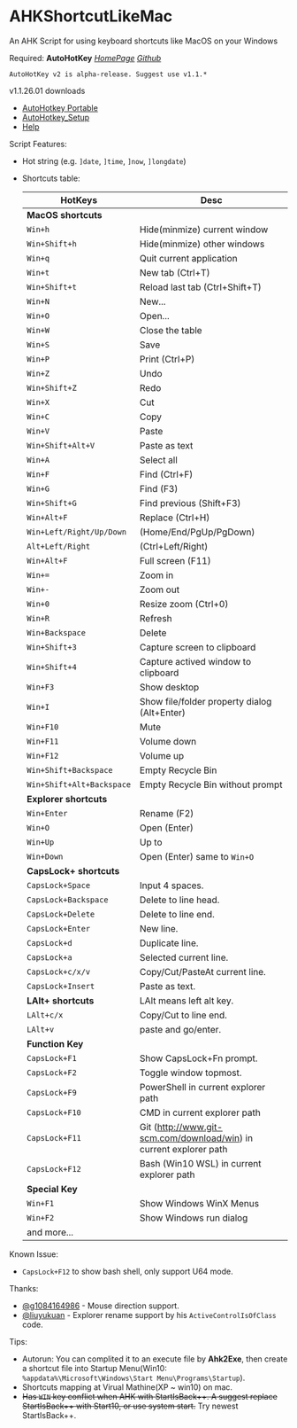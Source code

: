 # AHKShortcutLikeMac
An AHK Script for using keyboard shortcuts like MacOS on your Windows


Required: **AutoHotKey** [_HomePage_](https://www.autohotkey.com/) [_Github_](https://github.com/Lexikos/AutoHotkey_L/)
```
AutoHotKey v2 is alpha-release. Suggest use v1.1.*
```
v1.1.26.01 downloads
* [AutoHotkey Portable](https://www.autohotkey.com/download/1.1/AutoHotkey_1.1.26.01.zip)
* [AutoHotkey_Setup](https://www.autohotkey.com/download/1.1/AutoHotkey_1.1.26.01_setup.exe)
* [Help](https://www.autohotkey.com/download/1.1/AutoHotkeyHelp.zip)

Script Features:
* Hot string (e.g. `]date`, `]time`, `]now`, `]longdate`)
* Shortcuts table:

	| HotKeys                 | Desc                                                                          |
	| ---                     | ---                                                                           |
	| __MacOS shortcuts__     |                                                                               |
	| `Win+h`                 | Hide(minmize) current window                                                  |
	| `Win+Shift+h`           | Hide(minmize) other windows                                                   |
	| `Win+q`                 | Quit current application                                                      |
	| `Win+t`                 | New tab (Ctrl+T)                                                              |
	| `Win+Shift+t`           | Reload last tab (Ctrl+Shift+T)                                                |
	| `Win+N`                 | New...                                                                        |
	| `Win+O`                 | Open...                                                                       |
	| `Win+W`                 | Close the table                                                               |
	| `Win+S`                 | Save                                                                          |
	| `Win+P`                 | Print (Ctrl+P)                                                                |
	| `Win+Z`                 | Undo                                                                          |
	| `Win+Shift+Z`           | Redo                                                                          |
	| `Win+X`                 | Cut                                                                           |
	| `Win+C`                 | Copy                                                                          |
	| `Win+V`                 | Paste                                                                         |
	| `Win+Shift+Alt+V`       | Paste as text                                                                 |
	| `Win+A`                 | Select all                                                                    |
	| `Win+F`                 | Find (Ctrl+F)                                                                 |
	| `Win+G`                 | Find (F3)                                                                     |
	| `Win+Shift+G`           | Find previous (Shift+F3)                                                      |
	| `Win+Alt+F`             | Replace (Ctrl+H)                                                              |
	| `Win+Left/Right/Up/Down`| (Home/End/PgUp/PgDown)                                                        |
	| `Alt+Left/Right`        | (Ctrl+Left/Right)                                                             |
	| `Win+Alt+F`             | Full screen (F11)                                                             |
	| `Win+=`                 | Zoom in                                                                       |
	| `Win+-`                 | Zoom out                                                                      |
	| `Win+0`                 | Resize zoom (Ctrl+0)                                                          |
	| `Win+R`                 | Refresh                                                                       |
	| `Win+Backspace`         | Delete                                                                        |
	| `Win+Shift+3`           | Capture screen to clipboard                                                   |
	| `Win+Shift+4`           | Capture actived window to clipboard                                           |
	| `Win+F3`                | Show desktop                                                                  |
	| `Win+I`                 | Show file/folder property dialog (Alt+Enter)                                  |
	| `Win+F10`               | Mute                                                                          |
	| `Win+F11`               | Volume down                                                                   |
	| `Win+F12`               | Volume up                                                                     |
	| `Win+Shift+Backspace`   | Empty Recycle Bin                                                             |
	| `Win+Shift+Alt+Backspace`| Empty Recycle Bin without prompt                                             |
	| __Explorer shortcuts__  |                                                                               |
	| `Win+Enter`             | Rename (F2)                                                                   |
	| `Win+O`                 | Open (Enter)                                                                  |
	| `Win+Up`                | Up to                                                                         |
	| `Win+Down`              | Open (Enter) same to `Win+O`                                                  |
	| __CapsLock+ shortcuts__ |                                                                               |
	| `CapsLock+Space`        | Input 4 spaces.                                                               |
	| `CapsLock+Backspace`    | Delete to line head.                                                          |
	| `CapsLock+Delete`       | Delete to line end.                                                           |
	| `CapsLock+Enter`        | New line.                                                                     |
	| `CapsLock+d`            | Duplicate line.                                                               |
	| `CapsLock+a`            | Selected current line.                                                        |
	| `CapsLock+c/x/v`        | Copy/Cut/PasteAt current line.                                                |
	| `CapsLock+Insert`       | Paste as text.                                                                |
	| __LAlt+ shortcuts__     | LAlt means left alt key.                                                      |
	| `LAlt+c/x`              | Copy/Cut to line end.                                                         |
	| `LAlt+v`                | paste and go/enter.                                                           |
	| __Function Key__        |                                                                               |
	| `CapsLock+F1`           | Show CapsLock+Fn prompt.                                                      |
	| `CapsLock+F2`           | Toggle window topmost.                                                        |
	| `CapsLock+F9`           | PowerShell in current explorer path                                           |
	| `CapsLock+F10`          | CMD in current explorer path                                                  |
	| `CapsLock+F11`          | Git (http://www.git-scm.com/download/win) in current explorer path            |
	| `CapsLock+F12`          | Bash (Win10 WSL) in current explorer path                                     |
	| __Special Key__         |                                                                               |
	| `Win+F1`                | Show Windows WinX Menus                                                       |
	| `Win+F2`                | Show Windows run dialog                                                       |
	| and more...             |                                                                               |


Known Issue:
* `CapsLock+F12` to show bash shell, only support U64 mode.

Thanks: 
* [@g1084164986](https://github.com/g1084164986) - Mouse direction support.
* [@liuyukuan](http://blog.csdn.net/liuyukuan/article/details/53885184) - Explorer rename support by his `ActiveControlIsOfClass` code.


Tips:
* Autorun: You can complited it to an execute file by **Ahk2Exe**, then create a shortcut file into Startup Menu(Win10: `%appdata%\Microsoft\Windows\Start Menu\Programs\Startup`).
* Shortcuts mapping at Virual Mathine(XP ~ win10) on mac.
* ~~Has `WIN` key conflict when AHK with StartIsBack++. A suggest replace StartIsBack++ with Start10, or use system start.~~ Try newest StartIsBack++.

